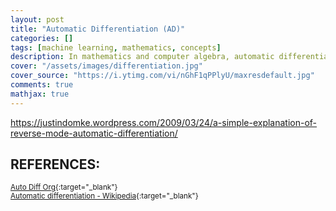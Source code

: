 ```yaml
---
layout: post
title: "Automatic Differentiation (AD)"
categories: []
tags: [machine learning, mathematics, concepts]
description: In mathematics and computer algebra, automatic differentiation, also called algorithmic differentiation or computational differentiation, is a set of techniques to numerically evaluate the derivative of a function specified by a computer program.
cover: "/assets/images/differentiation.jpg"
cover_source: "https://i.ytimg.com/vi/nGhF1qPPlyU/maxresdefault.jpg"
comments: true
mathjax: true
---
```


https://justindomke.wordpress.com/2009/03/24/a-simple-explanation-of-reverse-mode-automatic-differentiation/

## REFERENCES:

<small>[Auto Diff Org](http://www.autodiff.org/){:target="_blank"}</small><br>
<small>[Automatic differentiation - Wikipedia](https://en.wikipedia.org/wiki/Automatic_differentiation){:target="_blank"}</small>
